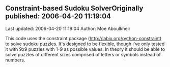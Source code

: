 ## Constraint-based Sudoku SolverOriginally published: 2006-04-20 11:19:04 
Last updated: 2006-04-20 11:19:04 
Author: Moe Aboulkheir 
 
This code uses the constraint package (http://labix.org/python-constraint) to solve sudoku puzzles.  It's designed to be flexible, though i've only tested it with 9x9 puzzles with 1-9 as possible values.  In theory it should be able to solve puzzles of different sizes comprised of letters or symbols instead of numbers.